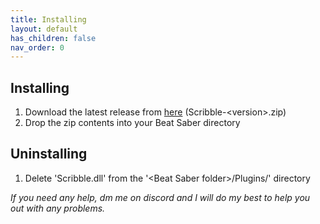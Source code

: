 ```yaml
---
title: Installing
layout: default
has_children: false
nav_order: 0
---
```

## Installing
1. Download the latest release from [here](https://github.com/ToniMacaroni/Scribble/releases) (Scribble-\<version\>.zip)
3. Drop the zip contents into your Beat Saber directory

## Uninstalling
1. Delete 'Scribble.dll' from the '\<Beat Saber folder\>/Plugins/' directory

*If you need any help, dm me on discord and I will do my best to help you out with any problems.*